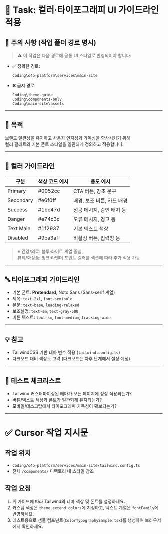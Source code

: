 # 🧩 Task: 컬러·타이포그래피 UI 가이드라인 적용

## 📌 주의 사항 (작업 폴더 경로 명시)

> ⚠️ 이 작업은 다음 경로에 공통 UI 스타일로 반영되어야 합니다:

- ✅ 정확한 경로:
  ```
  Coding\o4o-platform\services\main-site
  ```

- ❌ 금지 경로:
  ```
  Coding\theme-guide
  Coding\components-only
  Coding\main-site\assets
  ```

---

## 🎯 목적
브랜드 일관성을 유지하고 사용자 인지성과 가독성을 향상시키기 위해  
컬러 팔레트와 기본 폰트 스타일을 일관되게 정의하고 적용합니다.

---

## 🎨 컬러 가이드라인

| 구분         | 색상 코드 예시 | 용도 예시                    |
|------------|---------------|----------------------------|
| Primary    | #0052cc       | CTA 버튼, 강조 문구             |
| Secondary  | #e6f0ff       | 배경, 보조 버튼, 카드 배경         |
| Success    | #1bc47d       | 성공 메시지, 승인 배지 등         |
| Danger     | #e74c3c       | 오류 메시지, 경고 등             |
| Text Main  | #1f2937       | 기본 텍스트 색상                |
| Disabled   | #9ca3af       | 비활성 버튼, 입력창 등           |

> ※ 건강/의료: 블루·화이트 계열 중심,  
> 뷰티/화장품: 핑크·라벤더 포인트 컬러를 섹션에 따라 추가 적용 가능

---

## 🔤 타이포그래피 가이드라인

- 기본 폰트: **Pretendard**, Noto Sans (Sans-serif 계열)
- 제목: `text-2xl`, `font-semibold`
- 본문: `text-base`, `leading-relaxed`
- 보조설명: `text-sm`, `text-gray-500`
- 버튼 텍스트: `text-sm`, `font-medium`, `tracking-wide`

---

## 💡 참고
- TailwindCSS 기반 테마 변수 적용 (`tailwind.config.ts`)
- 다크모드 대비 색상도 고려 (다크모드는 차후 단계에서 설정 예정)

---

## 🧪 테스트 체크리스트
- Tailwind 커스터마이징된 테마가 모든 페이지에 정상 적용되는가?
- 버튼/텍스트 색상과 폰트가 일관되게 유지되는가?
- 모바일/데스크탑에서 타이포그래피 가독성이 확보되는가?

---

# ✅ Cursor 작업 지시문

## 작업 위치
- `Coding/o4o-platform/services/main-site/tailwind.config.ts`
- 전체 `/components/` 디렉토리 내 스타일 참조

## 작업 요청
1. 위 가이드에 따라 Tailwind의 테마 색상 및 폰트를 설정하세요.
2. 커스텀 색상은 `theme.extend.colors`에 지정하고, 텍스트 계열은 `fontFamily`에 반영하세요.
3. 테스트용으로 샘플 컴포넌트(`ColorTypographySample.tsx`)를 생성하여 브라우저에서 확인하세요.
